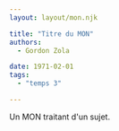 ```yaml
---
layout: layout/mon.njk

title: "Titre du MON"
authors:
  - Gordon Zola

date: 1971-02-01
tags: 
  - "temps 3"

---
```


<!-- début résumé -->

Un MON traitant d'un sujet.

<!-- fin résumé -->